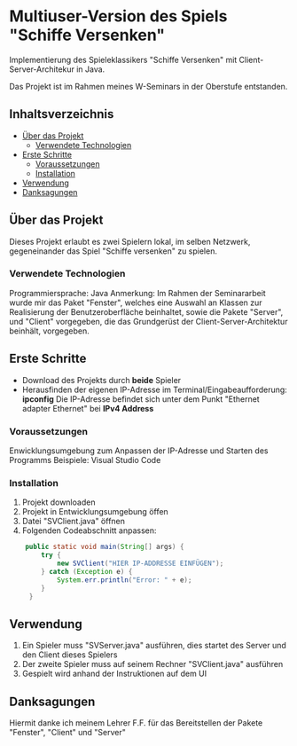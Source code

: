 # Multiuser-Version des Spiels "Schiffe Versenken"

Implementierung des Spieleklassikers "Schiffe Versenken" mit Client-Server-Architekur in Java. 

Das Projekt ist im Rahmen meines W-Seminars in der Oberstufe entstanden.

## Inhaltsverzeichnis

- [Über das Projekt](#über-das-projekt)
    - [Verwendete Technologien](#verwendete-technologien)
- [Erste Schritte](#erste-schritte)
    - [Voraussetzungen](#voraussetzungen)
    - [Installation](#installation)
- [Verwendung](#verwendung)
- [Danksagungen](#danksagungen)

## Über das Projekt

Dieses Projekt erlaubt es zwei Spielern lokal, im selben Netzwerk, gegeneinander das Spiel "Schiffe versenken" zu spielen.

### Verwendete Technologien

Programmiersprache: Java
Anmerkung: 
    Im Rahmen der Seminararbeit wurde mir das Paket "Fenster", welches eine Auswahl an Klassen zur Realisierung der Benutzeroberfläche  beinhaltet, sowie die Pakete "Server", und "Client" vorgegeben, die das Grundgerüst der Client-Server-Architektur beinhält, vorgegeben.

## Erste Schritte

- Download des Projekts durch **beide** Spieler
- Herausfinden der eigenen IP-Adresse
    im Terminal/Eingabeaufforderung: **ipconfig**
    Die IP-Adresse befindet sich unter dem Punkt "Ethernet adapter Ethernet" bei **IPv4 Address**

### Voraussetzungen

Enwicklungsumgebung zum Anpassen der IP-Adresse und Starten des Programms
Beispiele: Visual Studio Code

### Installation

1. Projekt downloaden
2. Projekt in Entwicklungsumgebung öffen
3. Datei "SVClient.java" öffnen
4. Folgenden Codeabschnitt anpassen:
```java
    public static void main(String[] args) {
        try {
            new SVClient("HIER IP-ADDRESSE EINFÜGEN");
        } catch (Exception e) {
            System.err.println("Error: " + e);
        }
     }
```
## Verwendung

1. Ein Spieler muss "SVServer.java" ausführen, dies startet des Server und den Client dieses Spielers
2. Der zweite Spieler muss auf seinem Rechner "SVClient.java" ausführen
3. Gespielt wird anhand der Instruktionen auf dem UI

## Danksagungen

Hiermit danke ich meinem Lehrer F.F. für das Bereitstellen der Pakete "Fenster", "Client" und "Server"